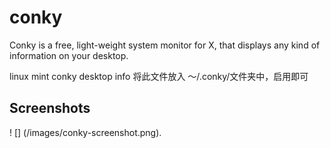 # conky

Conky is a free, light-weight system monitor for X, that displays any kind of information on your desktop.

linux mint conky desktop info
将此文件放入 ～/.conky/文件夹中，启用即可

## Screenshots
! [] (/images/conky-screenshot.png).